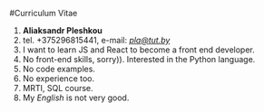#Curriculum Vitae
    
1. **Aliaksandr Pleshkou**
2. tel. +375296815441, e-mail: *pla@tut.by*
3. I want to learn JS and React to become a front end developer.
4. No front-end skills, sorry)). Interested in the Python language.
5. No code examples.
6. No experience too.
7. MRTI, SQL course.
8. My *English* is not very good.
